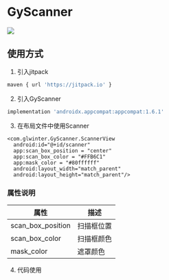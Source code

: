 # GyScanner
[![](https://jitpack.io/v/glWinter/GyScanner.svg)](https://jitpack.io/#glWinter/GyScanner)

## 使用方式

1. 引入jitpack
```sh
maven { url 'https://jitpack.io' }
```
2. 引入GyScanner
```sh
implementation 'androidx.appcompat:appcompat:1.6.1'
```
3. 在布局文件中使用Scanner
```
<com.glwinter.GyScanner.ScannerView
  android:id="@+id/scanner"
  app:scan_box_position = "center"
  app:scan_box_color = "#FFB6C1"
  app:mask_color = "#80ffffff"
  android:layout_width="match_parent"
  android:layout_height="match_parent"/>
```
### 属性说明

| 属性 | 描述 |
| --- | --- |
| scan_box_position | 扫描框位置 |
| scan_box_color | 扫描框颜色 |
| mask_color | 遮罩颜色 |

4. 代码使用
```java

```
